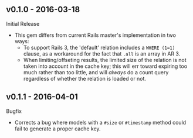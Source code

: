 ## v0.1.0 - 2016-03-18

Initial Release

* This gem differs from current Rails master's implementation in two ways:
  * To support Rails 3, the 'default' relation includes a `WHERE (1=1)` clause,
    as a workaround for the fact that `.all` is an array in AR 3.
  * When limiting/offseting results, the limited size of the relation is not
    taken into account in the cache key; this will err toward expiring too much
    rather than too little, and will *always* do a count query regardless of
    whether the relation is loaded or not.

## v0.1.1 - 2016-04-01

Bugfix

* Corrects a bug where models with a `#size` or `#timestamp` method could
  fail to generate a proper cache key.
